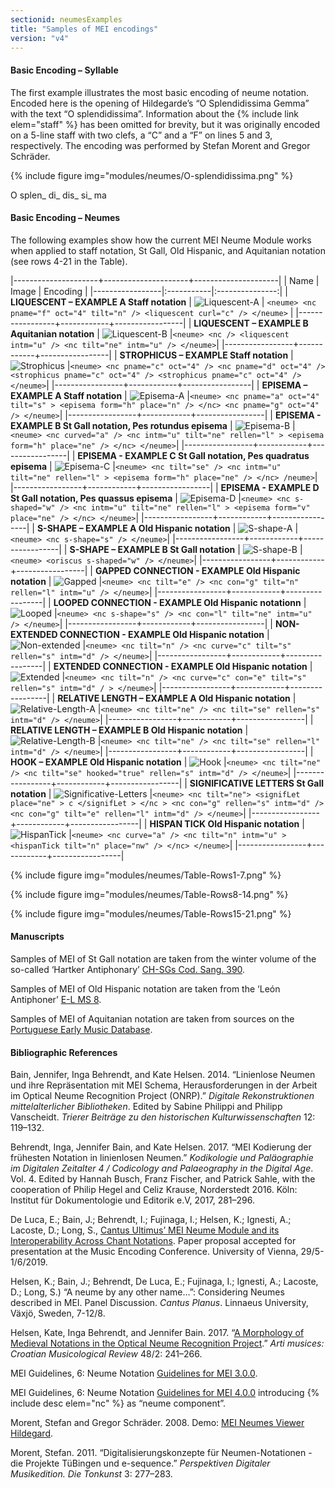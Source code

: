 ```yaml
---
sectionid: neumesExamples
title: "Samples of MEI encodings"
version: "v4"
---
```


#### Basic Encoding – Syllable 

The first example illustrates the most basic encoding of neume notation. Encoded here is the opening of Hildegarde’s “O Splendidissima Gemma” with the text “O splendidissima”. Information about the {% include link elem="staff" %} has been omitted for brevity, but it was originally encoded on a 5-line staff with two clefs, a “C” and a “F” on lines 5 and 3, respectively. The encoding was performed by Stefan Morent and Gregor Schräder.

{% include figure img="modules/neumes/O-splendidissima.png" %}

<layer>
   <syllable>
      <syl n="initial">
         <rend color="red"> O </rend>
      </syl>
      <neume>
         <nc oct="3" pname="c"/>
         <nc intm="d" oct="2" pname="b"/>
         <nc intm="u" oct="3" pname="c"/>
      </neume>
   </syllable>
   <syllable>
      <syl>splen_ </syl>
      <neume>
         <nc oct="3" pname="g"/>
         <nc oct="3" pname="e"/>
      </neume>
      <neume>
         <nc oct="3" pname="d"/>
         <nc oct="3" pname="f"/>
      </neume>
   </syllable>
   <syllable>
      <syl>di_ </syl>
      <neume>
         <nc tilt="n" oct="3" pname="f"/>
         <nc tilt="se" con="g" oct="3" pname="d"/>
         <nc tilt="se" con="g" oct="3" pname="c"/>
      </neume>
   </syllable>
   <syllable>
      <syl>dis_ </syl>
      <neume>
         <nc tilt="n" oct="3" pname="e"/>
      </neume>
   </syllable>
   <syllable>
      <syl>si_ </syl>
      <neume>
         <nc oct="2" pname="a"/>
         <nc con="g" oct="2" pname="b"/>
         <nc con="g" tilt="n" oct="3" pname="d"/>
      </neume>
   </syllable>
   <syllable>
      <syl>ma </syl>
      <neume>
         <nc oct="2" pname="b"/>
         <nc oct="2" pname="a"/>
      </neume>
   </syllable>
</layer>


#### Basic Encoding – Neumes

The following examples show how the current MEI Neume Module works when applied to staff notation, St Gall, Old Hispanic, and Aquitanian notation (see rows 4-21 in the Table).



|---------------------+---------------------+---------------------|
| Name            | Image      |        Encoding |
|-----------------|:-----------|:---------------:|
| **LIQUESCENT – EXAMPLE A Staff notation**  |  ![Liquescent-A](/guidelines/images/v4/modules/neumes/LIQUESCENT–ExampleA.png "Example A") | `<neume> <nc pname="f" oct="4" tilt="n" /> <liquescent curl="c" /> </neume>` |
|-----------------+------------+-----------------|
| **LIQUESCENT – EXAMPLE B Aquitanian notation**     |  ![Liquescent-B](/guidelines/images/v4/modules/neumes/LIQUESCENT-ExampleB.png "Example B") |`<neume> <nc /> <liquescent intm="u" /> <nc tilt="ne" intm="u" /> </neume>`|
|-----------------+------------+-----------------|
| **STROPHICUS – EXAMPLE Staff notation**     |  ![Strophicus](/guidelines/images/v4/modules/neumes/strophicus.png "Strophicus") |`<neume> <nc pname="c" oct="4" /> <nc pname="d" oct="4" /> <strophicus pname="c" oct="4" /> <strophicus pname="c" oct="4" /> </neume>`|
|-----------------+------------+-----------------|
| **EPISEMA – EXAMPLE A Staff notation**     |  ![Episema-A](/guidelines/images/v4/modules/neumes/episema.png "Example A") |`<neume> <nc pname="a" oct="4" tilt="s" > <episema form="h" place="n" /> </nc> <nc pname="g" oct="4" /> </neume>`|
|-----------------+------------+-----------------|
| **EPISEMA - EXAMPLE B St Gall notation, Pes rotundus episema**     |  ![Episema-B](/guidelines/images/v4/modules/neumes/episemaB.png "Example B") |`<neume> <nc curved="a" /> <nc intm="u" tilt="ne" rellen="l" > <episema form="h" place="ne" /> </nc> </neume>`|
|-----------------+------------+-----------------|
| **EPISEMA - EXAMPLE C St Gall notation, Pes quadratus episema**     |  ![Episema-C](/guidelines/images/v4/modules/neumes/episemaC.png "Example C") |`<neume> <nc tilt="se" /> <nc intm="u" tilt="ne" rellen="l" > <episema form="h" place="ne" /> </nc> /neume>`|
|-----------------+------------+-----------------|
| **EPISEMA - EXAMPLE D St Gall notation, Pes quassus episema**     |  ![Episema-D](/guidelines/images/v4/modules/neumes/episemaD.png "Example D") |`<neume> <nc s-shaped="w" /> <nc intm="u" tilt="ne" rellen="l" > <episema form="v" place="ne" /> </nc> </neume>`|
|-----------------+------------+-----------------|
| **S-SHAPE – EXAMPLE A Old Hispanic notation**     |  ![S-shape-A](/guidelines/images/v4/modules/neumes/s-shape.png "Example A") |`<neume> <nc s-shape="s" /> </neume>`|
|-----------------+------------+-----------------|
| **S-SHAPE – EXAMPLE B St Gall notation**     |  ![S-shape-B](/guidelines/images/v4/modules/neumes/s-shapeB.png "Example B") |`<neume> <oriscus s-shaped="w" /> </neume>`|
|-----------------+------------+-----------------|
| **GAPPED CONNECTION - EXAMPLE Old Hispanic notation**     |  ![Gapped](/guidelines/images/v4/modules/neumes/gapped.png "Gapped") |`<neume> <nc tilt="e" /> <nc con="g" tilt="n" rellen="l" intm="u" /> </neume>`|
|-----------------+------------+-----------------|
| **LOOPED CONNECTION - EXAMPLE Old Hispanic notationn**     |  ![Looped](/guidelines/images/v4/modules/neumes/looped.png "Looped") |`<neume> <nc s-shape="s" /> <nc con="l" tilt="ne" intm="u" /> </neume>`|
|-----------------+------------+-----------------|
| **NON-EXTENDED CONNECTION - EXAMPLE Old Hispanic notation**     |  ![Non-extended](/guidelines/images/v4/modules/neumes/non-extended.png "Non-extended connection") |`<neume> <nc tilt="n" /> <nc curve="c" tilt="s" rellen="s" intm="d" /> </neume>`|
|-----------------+------------+-----------------|
| **EXTENDED CONNECTION - EXAMPLE Old Hispanic notation**     |  ![Extended](/guidelines/images/v4/modules/neumes/extended.png "Extended") |`<neume> <nc tilt="n" /> <nc curve="c" con="e" tilt="s" rellen="s" intm="d" / > </neume>`|
|-----------------+------------+-----------------|
| **RELATIVE LENGTH – EXAMPLE A Old Hispanic notation**     |  ![Relative-Length-A](/guidelines/images/v4/modules/neumes/rellenA.png "Example A") |`<neume> <nc tilt="ne" /> <nc tilt="se" rellen="s" intm="d" /> </neume>`|
|-----------------+------------+-----------------|
| **RELATIVE LENGTH – EXAMPLE B Old Hispanic notation**     |  ![Relative-Length-B](/guidelines/images/v4/modules/neumes/rellenL.png "Example B") |`<neume> <nc tilt="ne" /> <nc tilt="se" rellen="l" intm="d" /> </neume>`|
|-----------------+------------+-----------------|
| **HOOK – EXAMPLE Old Hispanic notation**     |  ![Hook](/guidelines/images/v4/modules/neumes/hooked.png "Hook") |`<neume> <nc tilt="ne" /> <nc tilt="se" hooked="true" rellen="s" intm="d" /> </neume>`|
|-----------------+------------+-----------------|
| **SIGNIFICATIVE LETTERS St Gall notation**     |  ![Significative-Letters](/guidelines/images/v4/modules/neumes/signifLet.png "Significative Letters") |`<neume> <nc tilt="ne"> <signifLet place="ne" > c </signifLet > </nc > <nc con="g" rellen="s" intm="d" /> <nc con="g" tilt="e" rellen="l" intm="d" /> </neume>`|
|-----------------+------------+-----------------|
| **HISPAN TICK Old Hispanic notation**     |  ![HispanTick](/guidelines/images/v4/modules/neumes/hispanTick.png "Hispan tick") |`<neume> <nc curve="a" /> <nc tilt="n" intm="u" > <hispanTick tilt="n" place="nw" /> </nc> </neume>`|
|-----------------+------------+-----------------|



{% include figure img="modules/neumes/Table-Rows1-7.png" %}

{% include figure img="modules/neumes/Table-Rows8-14.png" %}

{% include figure img="modules/neumes/Table-Rows15-21.png" %}



#### Manuscripts

Samples of MEI of St Gall notation are taken from the winter volume of the so-called ‘Hartker Antiphonary’ [CH-SGs Cod. Sang. 390](https://www.e-codices.unifr.ch/en/list/one/csg/0359).

Samples of MEI of Old Hispanic notation are taken from the ‘León Antiphoner’ [E-L MS 8](https://bvpb.mcu.es/es/catalogo_imagenes/grupo.cmd?path=26408).

Samples of MEI of Aquitanian notation are taken from sources on the [Portuguese Early Music Database](pemdatabase.eu).

#### Bibliographic References

Bain, Jennifer, Inga Behrendt, and Kate Helsen. 2014. “Linienlose Neumen und ihre Repräsentation mit MEI Schema, Herausforderungen in der Arbeit im Optical Neume Recognition Project (ONRP).” _Digitale Rekonstruktionen mittelalterlicher Bibliotheken_. Edited by Sabine Philippi and Philipp Vanscheidt. _Trierer Beiträge zu den historischen Kulturwissenschaften_ 12: 119–132.

Behrendt, Inga, Jennifer Bain, and Kate Helsen. 2017. “MEI Kodierung der frühesten Notation in linienlosen Neumen.” _Kodikologie und Paläographie im Digitalen Zeitalter 4 / Codicology and Palaeography in the Digital Age_. Vol. 4. Edited by Hannah Busch, Franz Fischer, and Patrick Sahle, with the cooperation of Philip Hegel and Celiz Krause, Norderstedt 2016. Köln: Institut für Dokumentologie und Editorik e.V, 2017, 281–296.

De Luca, E.; Bain, J.; Behrendt, I.; Fujinaga, I.; Helsen, K.; Ignesti, A.; Lacoste, D.; Long, S., [Cantus Ultimus’ MEI Neume Module and its Interoperability Across Chant Notations](https://music-encoding.org/conference/2019/abstracts_mec2019/MEI%202019_De%20Luca%20et%20alii.pdf). Paper proposal accepted for presentation at the Music Encoding Conference. University of Vienna, 29/5-1/6/2019.

Helsen, K.; Bain, J.; Behrendt, De Luca, E.; Fujinaga, I.; Ignesti, A.; Lacoste, D.; Long, S.) “A neume by any other name…”: Considering Neumes described in MEI. Panel Discussion. _Cantus Planus_. Linnaeus University, Växjö, Sweden, 7-12/8.

Helsen, Kate, Inga Behrendt, and Jennifer Bain. 2017. “[A Morphology of Medieval Notations in the Optical Neume Recognition Project](https://hrcak.srce.hr/index.php?show=clanak&id_clanak_jezik=284211).” _Arti musices: Croatian Musicological Review_ 48/2: 241–266.

MEI Guidelines, 6: Neume Notation [Guidelines for MEI 3.0.0](https://music-encoding.org/guidelines/v3/content/neumes.html).

MEI Guidelines, 6: Neume Notation [Guidelines for MEI 4.0.0](https://music-encoding.org/guidelines/v4/content/neumes.html) introducing {% include desc elem="nc" %} as “neume component”.

Morent, Stefan and Gregor Schräder. 2008. Demo: [MEI Neumes Viewer Hildegard](http://www.dimused.uni-tuebingen.de/hildegard/?SCREEN=1560x686).

Morent, Stefan. 2011. “Digitalisierungskonzepte für Neumen-Notationen - die Projekte TüBingen und e-sequence.” _Perspektiven Digitaler Musikedition. Die Tonkunst_ 3: 277–283.
